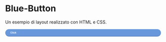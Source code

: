 # Blue-Button

Un esempio di layout realizzato con HTML e CSS.

![blue_button](asset/img/blue-button.png)